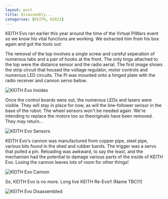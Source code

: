 ```yaml
---
layout: post
title: Disassembly...
categories: [KEITH, K2021]
---
```


KEITH Evo ran earlier this year around the time of the Virtual PiWars event so we know his vital functions are working. We extracted him from his box again and got the tools out:

The removal of the top involves a single screw and careful seperation of numerous tabs and a pair of hooks at the front. The only tings attached to the top were the distance sensor and the radio aerial. The first image shows the strip circuit that housed the voltage regulator, motor controls and numerous LED circuits. The Pi was mounted onto a hinged plate with the radio receiver and cannon servo below.

![KEITH Evo Insides](http://keiththerobot.uk/images/evo-insides.jpg "INSIDES")

Once the control boards were out, the numerous LEDs and lasers were visible. They will stay in place for now, as will the line-follower sensor in the base of the robot. The wheel sensors won't be needed again. We're intending to replace the motors too so theoriginals have been removed. They may return...

![KEITH Evo Sensors](http://keiththerobot.uk/images/evo-sensors.jpg "Sensors")

KEITH Evo's cannon was manufactured from copper pipe, steel pipe, various bits found in the shed and rubber bands. The trigger was a servo that pulled a pin. Reloading was awkward, to say the least, and the mechanism had the potential to damage various parts of the inside of KEITH Evo. Losing the cannon leaves lots of room for other things!

![KEITH Evo Cannon](http://keiththerobot.uk/images/evo-cannon.jpg "CANNON")

So, KEITH Evo is no more. Long live KEITH Re-Evo!! (Name TBC!!!)

![KEITH Evo Disassembled](http://keiththerobot.uk/images/evo-disassembled.jpg "DISASSEMBLED")
